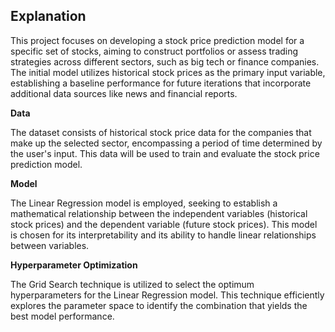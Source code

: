 ## Explanation

This project focuses on developing a stock price prediction model for a specific set of stocks, aiming to construct portfolios or assess trading strategies across different sectors, such as big tech or finance companies. The initial model utilizes historical stock prices as the primary input variable, establishing a baseline performance for future iterations that incorporate additional data sources like news and financial reports.

**Data**

The dataset consists of historical stock price data for the companies that make up the selected sector, encompassing a period of time determined by the user's input. This data will be used to train and evaluate the stock price prediction model.

**Model**

The Linear Regression model is employed, seeking to establish a mathematical relationship between the independent variables (historical stock prices) and the dependent variable (future stock prices). This model is chosen for its interpretability and its ability to handle linear relationships between variables.

**Hyperparameter Optimization**

The Grid Search technique is utilized to select the optimum hyperparameters for the Linear Regression model. This technique efficiently explores the parameter space to identify the combination that yields the best model performance.

